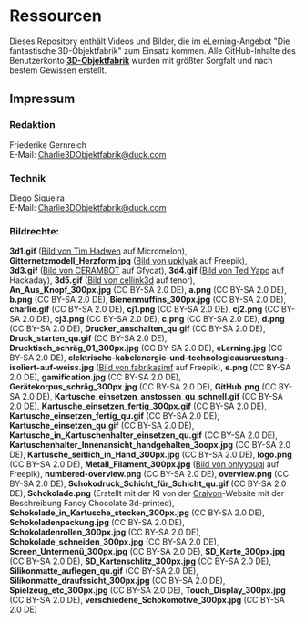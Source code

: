 # Ressourcen
Dieses Repository enthält Videos und Bilder, die im eLerning-Angebot "Die fantastische 3D-Objektfabrik" zum Einsatz kommen.
Alle GitHub-Inhalte des Benutzerkonto **[3D-Objektfabrik](https://github.com/3D-Objektfabrik)** wurden mit größter Sorgfalt und nach bestem Gewissen erstellt.

## Impressum

### Redaktion
Friederike Gernreich  
E-Mail: Charlie3DObjektfabrik@duck.com  

### Technik
Diego Siqueira  
E-Mail: Charlie3DObjektfabrik@duck.com

### Bildrechte:
**3d1.gif** (<a href="https://micromelon.com.au/resources/everything-to-know-about-3d-printing">Bild von Tim Hadwen</a> auf Micromelon), **Gitternetzmodell_Herzform.jpg** (<a href="https://de.freepik.com/vektoren-kostenlos/3d-drahtmodell-herzform-geometrische-maschenkugel_39554885.htm#page=2&query=3d%20net%20model&position=35&from_view=search&track=ais">Bild von upklyak</a> auf Freepik),  
**3d3.gif** (<a href="https://gfycat.com/illegalornateechidna">Bild von CERAMBOT</a> auf Gfycat), **3d4.gif** (<a href="https://hackaday.com/2020/03/31/3d-metal-printer-uses-welding-wire/">Bild von Ted Yapo</a> auf Hackaday), **3d5.gif** (<a href="https://tenor.com/view/bioprinting-3d-printing-bioprint-bioink-bioprinter-gif-14182946">Bild von cellink3d</a> auf tenor), **An_Aus_Knopf_300px.jpg** (CC BY-SA 2.0 DE), **a.png** (CC BY-SA 2.0 DE), **b.png** (CC BY-SA 2.0 DE), **Bienenmuffins_300px.jpg** (CC BY-SA 2.0 DE), **charlie.gif** (CC BY-SA 2.0 DE), **cj1.png** (CC BY-SA 2.0 DE), **cj2.png** (CC BY-SA 2.0 DE), **cj3.png** (CC BY-SA 2.0 DE), **c.png** (CC BY-SA 2.0 DE), **d.png** (CC BY-SA 2.0 DE), **Drucker_anschalten_qu.gif** (CC BY-SA 2.0 DE), **Druck_starten_qu.gif** (CC BY-SA 2.0 DE), **Drucktisch_schräg_01_300px.jpg** (CC BY-SA 2.0 DE), **eLerning.jpg** (CC BY-SA 2.0 DE), **elektrische-kabelenergie-und-technologieausruestung-isoliert-auf-weiss.jpg** (<a href="https://de.freepik.com/fotos-kostenlos/elektrische-kabelenergie-und-technologieausruestung-isoliert-auf-weiss_20989975.htm#query=pla%20filament&position=19&from_view=search&track=ais">Bild von fabrikasimf</a> auf Freepik), **e.png** (CC BY-SA 2.0 DE), **gamification.jpg** (CC BY-SA 2.0 DE), **Gerätekorpus_schräg_300px.jpg** (CC BY-SA 2.0 DE), **GitHub.png** (CC BY-SA 2.0 DE), **Kartusche_einsetzen_anstossen_qu_schnell.gif** (CC BY-SA 2.0 DE), **Kartusche_einsetzen_fertig_300px.gif** (CC BY-SA 2.0 DE), **Kartusche_einsetzen_fertig_qu.gif** (CC BY-SA 2.0 DE), **Kartusche_einsetzen_qu.gif** (CC BY-SA 2.0 DE), **Kartusche_in_Kartuschenhalter_einsetzen_qu.gif** (CC BY-SA 2.0 DE), **Kartuschenhalter_Innenansicht_handgehalten_3oopx.jpg** (CC BY-SA 2.0 DE), **Kartusche_seitlich_in_Hand_300px.jpg** (CC BY-SA 2.0 DE), **logo.png** (CC BY-SA 2.0 DE), **Metall_Filament_300px.jpg** (<a href="https://de.freepik.com/fotos-kostenlos/die-stahlrohre-zusammengestellt_995100.htm#query=metal%20filament&position=16&from_view=search&track=ais">Bild von onlyyouqj</a> auf Freepik), **numbered-overview.png** (CC BY-SA 2.0 DE), **overview.png** (CC BY-SA 2.0 DE), **Schokodruck_Schicht_für_Schicht_qu.gif** (CC BY-SA 2.0 DE), **Schokolade.png** (Erstellt mit der KI von der [Craiyon](https://www.craiyon.com/)-Website mit der Beschreibung Fancy Chocolate 3d-printed), **Schokolade_in_Kartusche_stecken_300px.jpg** (CC BY-SA 2.0 DE),
**Schokoladenpackung.jpg** (CC BY-SA 2.0 DE), **Schokoladenrollen_300px.jpg** (CC BY-SA 2.0 DE), **Schokolade_schneiden_300px.jpg** (CC BY-SA 2.0 DE), **Screen_Untermenü_300px.jpg** (CC BY-SA 2.0 DE), **SD_Karte_300px.jpg** (CC BY-SA 2.0 DE), **SD_Kartenschlitz_300px.jpg** (CC BY-SA 2.0 DE), **Silikonmatte_auflegen_qu.gif** (CC BY-SA 2.0 DE), **Silikonmatte_draufssicht_300px.jpg** (CC BY-SA 2.0 DE),
**Spielzeug_etc_300px.jpg** (CC BY-SA 2.0 DE), **Touch_Display_300px.jpg** (CC BY-SA 2.0 DE), **verschiedene_Schokomotive_300px.jpg** (CC BY-SA 2.0 DE)
